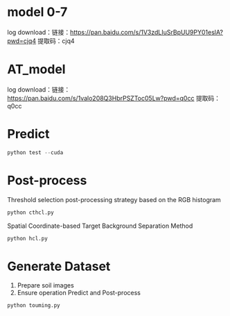 # model 0-7
log download：链接：https://pan.baidu.com/s/1V3zdLIuSrBpUU9PY01eslA?pwd=cjq4 
提取码：cjq4 
# AT_model
log download：链接：https://pan.baidu.com/s/1valo208Q3HbrPSZToc05Lw?pwd=q0cc 
提取码：q0cc 
# Predict
```python
python test --cuda
```
# Post-process
Threshold selection post-processing strategy based on the RGB histogram
```python
python cthcl.py
```
Spatial Coordinate-based Target Background Separation Method
```python
python hcl.py
```
# Generate Dataset
1. Prepare soil images
2. Ensure operation Predict and Post-process
```python
python touming.py
```
